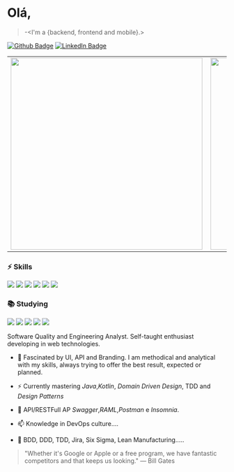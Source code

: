 # Olá,

>-<I'm a {backend, frontend and mobile}.>

[![Github Badge](https://img.shields.io/badge/Github--%2300EBEB?style=for-the-badge&logo=Github&link=https://github.com/MateusMaceedo)](https://github.com/MateusMaceedo)
[![LinkedIn Badge](https://img.shields.io/badge/linkedin--%2300EBEB?style=for-the-badge&logo=linkedin&logoColor=white)](https://www.linkedin.com/in/mateus-macedo-937a32163/)

<center>
<table>
  <tr>
      <td><img width="440px" align="left" src="https://github-readme-stats.vercel.app/api?username=MateusMaceedo&show_icons=true&theme=dark&line_height=27" /></td>
     </td>
      <td><img width="440px" align="left" src="https://github-readme-stats.vercel.app/api/top-langs/?username=MateusMaceedo&show_icons=true&theme=dark&line_height=27"  /></td>
  </tr>  
</table>
</center>

### ⚡ Skills

<p>
<img src="https://img.shields.io/badge/java%20-FF0000.svg?&style=for-the-badge&logo=java&logoColor=white"/>
<img src="https://img.shields.io/badge/javascript%20-%23323330.svg?&style=for-the-badge&logo=javascript&logoColor=%23F7DF1E"/>
<img src="https://img.shields.io/badge/angular%20-FF0000.svg?&style=for-the-badge&logo=angular&logoColor=white"/>
<img src="https://img.shields.io/badge/react%20-%2320232a.svg?&style=for-the-badge&logo=react&logoColor=%2361DAFB"/>
<img src="https://img.shields.io/badge/node.js%20-%2343853D.svg?&style=for-the-badge&logo=node.js&logoColor=white"/>
 <img src="https://img.shields.io/badge/typescript%20-%23007ACC.svg?&style=for-the-badge&logo=typescript&logoColor=white"/>
</p>

### 📚 Studying

<p>
<img src="https://img.shields.io/badge/elixir%20-314690.svg?&style=for-the-badge&logo=elixir&logoColor=white"/>
<img src="https://img.shields.io/badge/ruby%20-FF0000.svg?&style=for-the-badge&logo=ruby&logoColor=white"/>
<img src="https://img.shields.io/badge/go%20-87CEFA.svg?&style=for-the-badge&logo=go&logoColor=white"/>
<img src="https://img.shields.io/badge/react_native%20-%2320232a.svg?&style=for-the-badge&logo=react&logoColor=%2361DAFB"/>
<img src="https://img.shields.io/badge/python%20-314690.svg?&style=for-the-badge&logo=python&logoColor=white"/>
</p>



Software Quality and Engineering Analyst. Self-taught enthusiast developing in web technologies.

- 🚀 Fascinated by UI, API and Branding. I am methodical and analytical with my skills, always trying to offer the best result, expected or planned.

- ⚡ Currently mastering _Java_,_Kotlin_, _Domain Driven Design_, TDD and _Design Patterns_

- 💬 API/RESTFull AP _Swagger_,_RAML_,_Postman_ e _Insomnia_.

- 📫 Knowledge in DevOps culture....

- 💚 BDD, DDD, TDD, Jira, Six Sigma, Lean Manufacturing.....

> "Whether it's Google or Apple or a free program, we have fantastic competitors and that keeps us looking."
> ― Bill Gates
